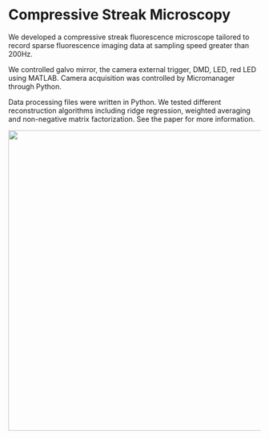 # Compressive Streak Microscopy
We developed a compressive streak fluorescence microscope tailored to record sparse fluorescence imaging data at sampling speed greater than 200Hz.

We controlled galvo mirror, the camera external trigger, DMD, LED, red LED using MATLAB. Camera acquisition was controlled by Micromanager through Python. 

Data processing files were written in Python. We tested different reconstruction algorithms including ridge regression, weighted averaging and non-negative matrix factorization. See the paper for more information. 

<img src="https://github.com/user-attachments/assets/3f3bd9a5-34ff-403f-a388-9c73fa6d0076" width="600" />
